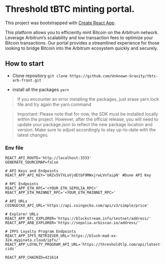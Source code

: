 # Threshold tBTC minting portal.

This project was bootstrapped with [Create React App](https://github.com/facebook/create-react-app).

This platform allows you to efficiently mint Bitcoin on the Arbitrum network. Leverage Arbitrum’s scalability and low transaction fees to optimize your Bitcoin transactions. Our portal provides a streamlined experience for those looking to bridge Bitcoin into the Arbitrum ecosystem quickly and securely.

## How to start

-   Clone repository
    `git clone https://github.com/Unknown-Gravity/tbtc-arb-front.git`

-   install all the packages
    `yarn`

> If you encounter an error installing the packages, just erase yarn.lock file and try again the yarn command

> Important: Please note that for now, the SDK must be installed locally within the project. However, after the official release, you will need to update your package.json to reflect the new package location and version. Make sure to adjust accordingly to stay up-to-date with the latest changes.

### Env file

```
REACT_API_ROUTE='http://localhost:3333'
GENERATE_SOURCEMAP=false

# API Keys and Endpoints
REACT_APP_API_KEY='bRZv5V7XLoVjdEtbF9MWxjrwLVnfaipN' #Dune API Key

# RPC Endpoints
REACT_APP_ETH_RPC='<YOUR_ETH_SEPOLIA_RPC>'
REACT_APP_ETH_MAINNET_RPC='<YOUR_ETH_MAINNET_RPC>'

# API URLs
COINGECKO_API_URL='https://api.coingecko.com/api/v3/simple/price'

# Explorer URLs
REACT_APP_BTC_EXPLORER='https://blockstream.info/testnet/address/'
REACT_APP_ARB_EXPLORER='https://sepolia.arbiscan.io/address/'

# IPFS Loyalty Program Endpoints
REACT_APP_IPFS_RETRIEVER_URL='https://blush-mad-ox-324.mypinata.cloud/ipfs/'
REACT_APP_LOYALTY_PROGRAM_API_URL='https://thresholdtlp.com/api/latest-cids'

REACT_APP_CHAINID=421614
```
